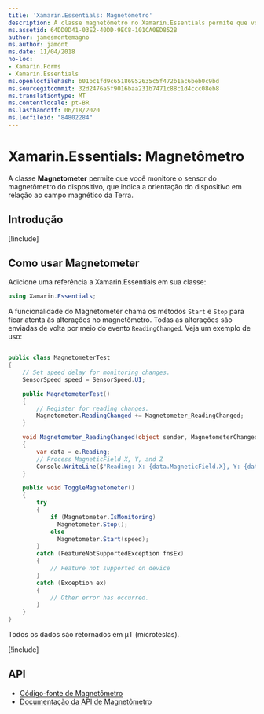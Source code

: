 ```yaml
---
title: 'Xamarin.Essentials: Magnetômetro'
description: A classe magnetômetro no Xamarin.Essentials permite que você monitore o sensor magnetômetro do dispositivo, que indica a orientação do dispositivo em relação ao campo magnético da terra.
ms.assetid: 64DD0D41-03E2-40DD-9EC8-101CA0ED852B
author: jamesmontemagno
ms.author: jamont
ms.date: 11/04/2018
no-loc:
- Xamarin.Forms
- Xamarin.Essentials
ms.openlocfilehash: b01bc1fd9c65186952635c5f472b1ac6beb0c9bd
ms.sourcegitcommit: 32d2476a5f9016baa231b7471c88c1d4ccc08eb8
ms.translationtype: MT
ms.contentlocale: pt-BR
ms.lasthandoff: 06/18/2020
ms.locfileid: "84802284"
---
```

# <a name="xamarinessentials-magnetometer"></a>Xamarin.Essentials: Magnetômetro

A classe **Magnetometer** permite que você monitore o sensor do magnetômetro do dispositivo, que indica a orientação do dispositivo em relação ao campo magnético da Terra.

## <a name="get-started"></a>Introdução

[!include[](~/essentials/includes/get-started.md)]

## <a name="using-magnetometer"></a>Como usar Magnetometer

Adicione uma referência a Xamarin.Essentials em sua classe:

```csharp
using Xamarin.Essentials;
```

A funcionalidade do Magnetometer chama os métodos `Start` e `Stop` para ficar atenta às alterações no magnetômetro. Todas as alterações são enviadas de volta por meio do evento `ReadingChanged`. Veja um exemplo de uso:

```csharp

public class MagnetometerTest
{
    // Set speed delay for monitoring changes.
    SensorSpeed speed = SensorSpeed.UI;

    public MagnetometerTest()
    {
        // Register for reading changes.
        Magnetometer.ReadingChanged += Magnetometer_ReadingChanged;
    }

    void Magnetometer_ReadingChanged(object sender, MagnetometerChangedEventArgs e)
    {
        var data = e.Reading;
        // Process MagneticField X, Y, and Z
        Console.WriteLine($"Reading: X: {data.MagneticField.X}, Y: {data.MagneticField.Y}, Z: {data.MagneticField.Z}");
    }

    public void ToggleMagnetometer()
    {
        try
        {
            if (Magnetometer.IsMonitoring)
              Magnetometer.Stop();
            else
              Magnetometer.Start(speed);
        }
        catch (FeatureNotSupportedException fnsEx)
        {
            // Feature not supported on device
        }
        catch (Exception ex)
        {
            // Other error has occurred.
        }
    }
}
```

Todos os dados são retornados em μT (microteslas).

[!include[](~/essentials/includes/sensor-speed.md)]

## <a name="api"></a>API

- [Código-fonte de Magnetômetro](https://github.com/xamarin/Essentials/tree/main/Xamarin.Essentials/Magnetometer)
- [Documentação da API de Magnetômetro](xref:Xamarin.Essentials.Magnetometer)
